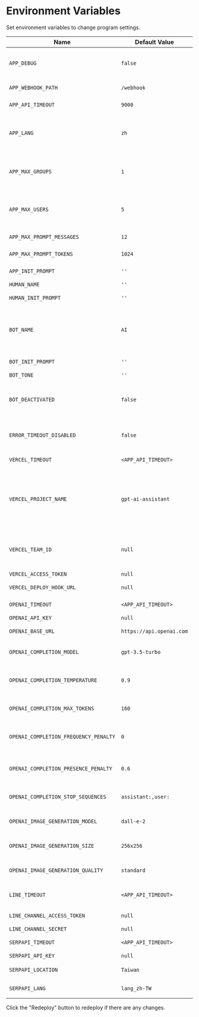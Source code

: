 <script setup>
import { withBase } from '@vuepress/client'
</script>

# Environment Variables

Set environment variables to change program settings.

Name | Default Value | Description
--- | --- | ---
`APP_DEBUG` | `false` | Print prompt to console. The value must be `true` of `false`.
`APP_WEBHOOK_PATH` | `/webhook` | Custom webhook path.
`APP_API_TIMEOUT` | `9000` | Timeout for API calls.
`APP_LANG` | `zh` | Application language. The value must be one of `zh_TW`, `zh_CN`, `en` or `ja`.
`APP_MAX_GROUPS` | `1` | Maximum groups. The `VERCEL_ACCESS_TOKEN` environment variable is required.
`APP_MAX_USERS` | `5` | Maximum users. The `VERCEL_ACCESS_TOKEN` environment variable is required.
`APP_MAX_PROMPT_MESSAGES` | `12` | Maximum prompt sentences.
`APP_MAX_PROMPT_TOKENS` | `1024` | Maximum prompt tokens.
`APP_INIT_PROMPT` | `''` | Initial prompt of system.
`HUMAN_NAME` | `''` | Name of user.
`HUMAN_INIT_PROMPT` | `''` | Initial prompt of user.
`BOT_NAME` | `AI` | Name of AI Assistant. This is used to call AI Assistant when auto-reply is deactivated.
`BOT_INIT_PROMPT` | `''` | Initial prompt of AI Assistant.
`BOT_TONE` | `''` | Tone of AI Assistant.
`BOT_DEACTIVATED` | `false` | Deactivate auto-reply at the beginning. The value must be `true` of `false`.
`ERROR_TIMEOUT_DISABLED` | `false` | Disable timeout error. The value must be `true` of `false`.
`VERCEL_TIMEOUT` | `<APP_API_TIMEOUT>` | Timeout for Vercel API calls.
`VERCEL_PROJECT_NAME` | `gpt-ai-assistant` | Vercel project name. You can use this environment variable when the Vercel project name differs from the GitHub project name.
`VERCEL_TEAM_ID` | `null` | Vercel team ID. You must use this environment variable when using Vercel's Pro plan.
`VERCEL_ACCESS_TOKEN` | `null` | Vercel <a :href="withBase('/images/vercel-access-token.png')" target="_blank">access token</a>
`VERCEL_DEPLOY_HOOK_URL` | `null` | Vercel <a :href="withBase('/images/vercel-deploy-hook-url.png')" target="_blank">deploy hook URL</a>
`OPENAI_TIMEOUT` | `<APP_API_TIMEOUT>` | Timeout for OpenAI API calls.
`OPENAI_API_KEY` | `null` | OpenAI <a :href="withBase('/images/openai-api-key.png')" target="_blank">API key</a>
`OPENAI_BASE_URL` | `https://api.openai.com` | OpenAI API Endpoint.
`OPENAI_COMPLETION_MODEL` | `gpt-3.5-turbo` | Refer to [model](https://platform.openai.com/docs/api-reference/chat/create#chat-create-model) parameter for details.
`OPENAI_COMPLETION_TEMPERATURE` | `0.9` | Refer to [temperature](https://platform.openai.com/docs/api-reference/chat/create#chat-create-temperature) parameter for details.
`OPENAI_COMPLETION_MAX_TOKENS` | `160` | Refer to [max_tokens](https://platform.openai.com/docs/api-reference/chat/create#chat-create-max_tokens) parameter for details.
`OPENAI_COMPLETION_FREQUENCY_PENALTY` | `0` | Refer to [frequency_penalty](https://platform.openai.com/docs/api-reference/chat/create#chat-create-frequency_penalty) parameter for details.
`OPENAI_COMPLETION_PRESENCE_PENALTY` | `0.6` | Refer to [presence_penalty](https://platform.openai.com/docs/api-reference/chat/create#chat-create-presence_penalty) parameter for details.
`OPENAI_COMPLETION_STOP_SEQUENCES` | `assistant:,user:` | Refer to [stop](https://platform.openai.com/docs/api-reference/chat/create#chat-create-stop) parameter for details.
`OPENAI_IMAGE_GENERATION_MODEL` | `dall-e-2` | Refer to [model](https://platform.openai.com/docs/api-reference/images/create#images-create-model) parameter for details.
`OPENAI_IMAGE_GENERATION_SIZE` | `256x256` | Refer to [size](https://platform.openai.com/docs/api-reference/images/create#images-create-size) parameter for details.
`OPENAI_IMAGE_GENERATION_QUALITY` | `standard` | Refer to [quality](https://platform.openai.com/docs/api-reference/images/create#images-create-quality) parameter for details.
`LINE_TIMEOUT` | `<APP_API_TIMEOUT>` | Timeout for LINE Messaging API calls.
`LINE_CHANNEL_ACCESS_TOKEN` | `null` | LINE <a :href="withBase('/images/line-channel-access-token.png')" target="_blank">channel access token</a>
`LINE_CHANNEL_SECRET` | `null` | LINE <a :href="withBase('/images/line-channel-secret.png')" target="_blank">channel secret</a>
`SERPAPI_TIMEOUT` | `<APP_API_TIMEOUT>` | Timeout for SerpApi API calls.
`SERPAPI_API_KEY` | `null` | SerpApi <a :href="withBase('/images/serpapi-api-key.png')" target="_blank">API key</a>
`SERPAPI_LOCATION` | `Taiwan` | Location of search。
`SERPAPI_LANG` | `lang_zh-TW` | Language of search。

Click the "Redeploy" button to redeploy if there are any changes.

<div align="center">
  <img :src="withBase('/images/vercel-redeploy.png')" width="600"/>
</div>
